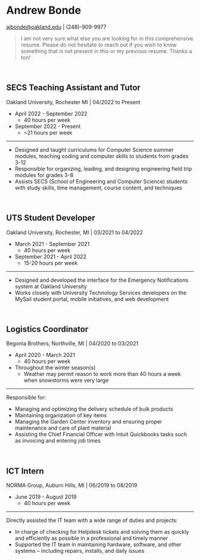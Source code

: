# Andrew Bonde
ajbonde@oakland.edu | (248)-909-9977

> I am not very sure what else you are looking for in this comprehensive resume. Please do not hesitate to reach out if you wish to know something that is not present in this or my previous resume. Thanks a ton!

<br>

## SECS Teaching Assistant and Tutor

Oakland University, Rochester MI | 04/2022 to Present

* April 2022 - September 2022
    * 40 hours per week
* September 2022 - Present
    * ~21 hours per week
<hr>

* Designed and taught curriculums for Computer Science summer modules, teaching coding and computer skills to students from grades 3-12
* Responsible for organizing, leading, and designing engineering field
trip modules for grades 3-8
* Assists SECS (School of Engineering and Computer Science) students with study skills, time management, course content, and techniques

<br>

## UTS Student Developer
Oakland University, Rochester, MI | 03/2021 to 04/2022

* March 2021 - September 2021
    * 40 hours per week
* September 2021 - April 2022
    * 15-20 hours per week
<hr>

* Designed and developed the interface for the Emergency Notifications system at Oakland University
* Works closely with University Technology Services developers on the MySail student portal, mobile initiatives, and web development

<br>

## Logistics Coordinator
Begonia Brothers, Northville, MI | 04/2020 to 03/2021

* April 2020 - March 2021
    * 40 hours per week
* Throughout the winter season(s)
    * Weather may permit reason to work more than 40 hours a week when snowstorms were very large
<hr>

Responsible for:
* Managing and optimizing the delivery schedule of bulk products
* Maintaining organization of key items
* Managing the Garden Center inventory and ensuring proper maintenance and care of plant material
* Assisting the Chief Financial Officer with Intuit Quickbooks tasks such as invoicing and entering job times

<br>

## ICT Intern
NORMA Group, Auburn Hills, MI | 06/2019 to 08/2019

* June 2019 - August 2019
    * 40 hours per week
<hr>

Directly assisted the IT team with a wide range of duties and projects:
* In charge of checking for Helpdesk tickets and solving them as quickly and efficiently as possible in a professional and timely manner
* Supported the IT team in maintaining hardware, software, and other systems – including repairs, installs, and daily issues
